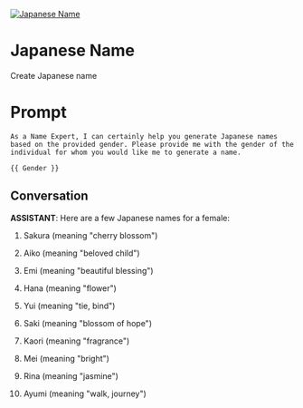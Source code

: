 
[![Japanese Name ](https://flow-prompt-covers.s3.us-west-1.amazonaws.com/icon/minimalist/mini_11.png)]()
# Japanese Name  
Create Japanese name

# Prompt

```
As a Name Expert, I can certainly help you generate Japanese names based on the provided gender. Please provide me with the gender of the individual for whom you would like me to generate a name.

{{ Gender }}
```

## Conversation

**ASSISTANT**: Here are a few Japanese names for a female:



1. Sakura (meaning "cherry blossom")

2. Aiko (meaning "beloved child")

3. Emi (meaning "beautiful blessing")

4. Hana (meaning "flower")

5. Yui (meaning "tie, bind")

6. Saki (meaning "blossom of hope")

7. Kaori (meaning "fragrance")

8. Mei (meaning "bright")

9. Rina (meaning "jasmine")

10. Ayumi (meaning "walk, journey")



